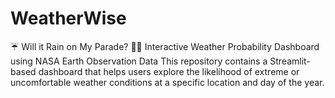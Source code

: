 # WeatherWise
☔ Will it Rain on My Parade? 🌂💧  Interactive Weather Probability Dashboard using NASA Earth Observation Data  This repository contains a Streamlit-based dashboard that helps users explore the likelihood of extreme or uncomfortable weather conditions at a specific location and day of the year.
